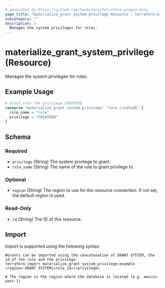 ```yaml
---
# generated by https://github.com/hashicorp/terraform-plugin-docs
page_title: "materialize_grant_system_privilege Resource - terraform-provider-materialize"
subcategory: ""
description: |-
  Manages the system privileges for roles.
---
```


# materialize_grant_system_privilege (Resource)

Manages the system privileges for roles.

## Example Usage

```terraform
# Grant role the privilege CREATEDB
resource "materialize_grant_system_privilege" "role_createdb" {
  role_name = "role"
  privilege = "CREATEDB"
}
```

<!-- schema generated by tfplugindocs -->
## Schema

### Required

- `privilege` (String) The system privilege to grant.
- `role_name` (String) The name of the role to grant privilege to.

### Optional

- `region` (String) The region to use for the resource connection. If not set, the default region is used.

### Read-Only

- `id` (String) The ID of this resource.

## Import

Import is supported using the following syntax:

```shell
#Grants can be imported using the concatenation of GRANT SYSTEM, the id of the role and the privilege 
terraform import materialize_grant_system_privilege.example <region>:GRANT SYSTEM|<role_id>|<privilege>

# The region is the region where the database is located (e.g. aws/us-east-1)
```
